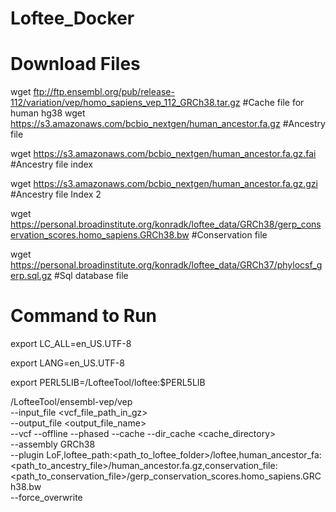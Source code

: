 # Loftee_Docker
# Download Files
wget ftp://ftp.ensembl.org/pub/release-112/variation/vep/homo_sapiens_vep_112_GRCh38.tar.gz #Cache file for human hg38
wget https://s3.amazonaws.com/bcbio_nextgen/human_ancestor.fa.gz #Ancestry file

wget https://s3.amazonaws.com/bcbio_nextgen/human_ancestor.fa.gz.fai #Ancestry file index

wget https://s3.amazonaws.com/bcbio_nextgen/human_ancestor.fa.gz.gzi #Ancestry file Index 2

wget https://personal.broadinstitute.org/konradk/loftee_data/GRCh38/gerp_conservation_scores.homo_sapiens.GRCh38.bw #Conservation file

wget https://personal.broadinstitute.org/konradk/loftee_data/GRCh37/phylocsf_gerp.sql.gz #Sql database file
 
# Command to Run
export LC_ALL=en_US.UTF-8

export LANG=en_US.UTF-8

export PERL5LIB=/LofteeTool/loftee:$PERL5LIB

/LofteeTool/ensembl-vep/vep \
--input_file <vcf_file_path_in_gz> \
--output_file <output_file_name> \
--vcf --offline --phased --cache --dir_cache <cache_directory> \
--assembly GRCh38 \
--plugin LoF,loftee_path:<path_to_loftee_folder>/loftee,human_ancestor_fa:<path_to_ancestry_file>/human_ancestor.fa.gz,conservation_file:<path_to_conservation_file>/gerp_conservation_scores.homo_sapiens.GRCh38.bw \
--force_overwrite